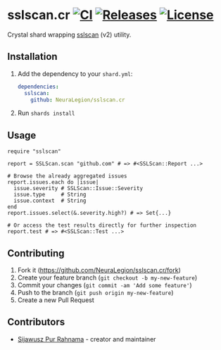 # sslscan.cr [![CI](https://github.com/NeuraLegion/sslscan.cr/actions/workflows/ci.yml/badge.svg)](https://github.com/NeuraLegion/sslscan.cr/actions/workflows/ci.yml) [![Releases](https://img.shields.io/github/release/NeuraLegion/sslscan.cr.svg)](https://github.com/NeuraLegion/sslscan.cr/releases) [![License](https://img.shields.io/github/license/NeuraLegion/sslscan.cr.svg)](https://github.com/NeuraLegion/sslscan.cr/blob/master/LICENSE)

Crystal shard wrapping [sslscan](https://github.com/rbsec/sslscan) (v2) utility.

## Installation

1. Add the dependency to your `shard.yml`:

   ```yaml
   dependencies:
     sslscan:
       github: NeuraLegion/sslscan.cr
   ```

2. Run `shards install`

## Usage

```crystal
require "sslscan"

report = SSLScan.scan "github.com" # => #<SSLScan::Report ...>

# Browse the already aggregated issues
report.issues.each do |issue|
  issue.severity # SSLScan::Issue::Severity
  issue.type     # String
  issue.context  # String
end
report.issues.select(&.severity.high?) # => Set{...}

# Or access the test results directly for further inspection
report.test # => #<SSLScan::Test ...>
```

## Contributing

1. Fork it (<https://github.com/NeuraLegion/sslscan.cr/fork>)
2. Create your feature branch (`git checkout -b my-new-feature`)
3. Commit your changes (`git commit -am 'Add some feature'`)
4. Push to the branch (`git push origin my-new-feature`)
5. Create a new Pull Request

## Contributors

- [Sijawusz Pur Rahnama](https://github.com/Sija) - creator and maintainer
